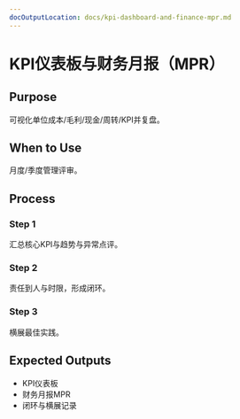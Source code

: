 ```yaml
---
docOutputLocation: docs/kpi-dashboard-and-finance-mpr.md
---
```


# KPI仪表板与财务月报（MPR）

## Purpose

可视化单位成本/毛利/现金/周转/KPI并复盘。

## When to Use

月度/季度管理评审。

## Process

### Step 1

汇总核心KPI与趋势与异常点评。

### Step 2

责任到人与时限，形成闭环。

### Step 3

横展最佳实践。

## Expected Outputs

- KPI仪表板
- 财务月报MPR
- 闭环与横展记录
